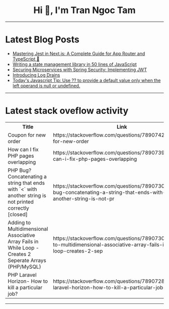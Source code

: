 <h1 align="center">Hi 👋, I'm Tran Ngoc Tam</h1>

---

# Latest Blog Posts 
<!-- BLOG-POST-LIST:START -->
- [Mastering Jest in Next.js: A Complete Guide for App Router and TypeScript 🚀](https://dev.to/alaa-samy/mastering-jest-in-nextjs-a-complete-guide-for-app-router-and-typescript-o28)
- [Writing a state management library in 50 lines of JavaScript](https://dev.to/jverneaut/writing-a-state-management-library-in-50-lines-of-javascript-3l41)
- [Securing Microservices with Spring Security: Implementing JWT](https://dev.to/ayushstwt/securing-microservices-with-spring-security-implementing-jwt-38m6)
- [Introducing Log Drains](https://dev.to/supabase/introducing-log-drains-1il8)
- [Today&#39;s Javascript Tip: Use ?? to provide a default value only when the left operand is null or undefined.](https://dev.to/mmourouh/todays-javascript-tip-use-to-provide-a-default-value-only-when-the-left-operand-is-null-or-undefined-2139)
<!-- BLOG-POST-LIST:END -->

---

# Latest stack oveflow activity
<table>
  <tr><th>Title</th><th>Link</th></tr>
  <!-- STACKOVERFLOW:START --><tr><td>Coupon for new order</td><td>https://stackoverflow.com/questions/78907429/coupon-for-new-order</td></tr><tr><td>How can I fix PHP pages overlapping</td><td>https://stackoverflow.com/questions/78907395/how-can-i-fix-php-pages-overlapping</td></tr><tr><td>PHP Bug? Concatenating a string that ends with `&lt;` with another string is not printed correctly [closed]</td><td>https://stackoverflow.com/questions/78907305/php-bug-concatenating-a-string-that-ends-with-with-another-string-is-not-pr</td></tr><tr><td>Adding to Multidimensional Associative Array Fails in While Loop - Creates 2 Seperate Arrays &lpar;PHP/MySQL&rpar;</td><td>https://stackoverflow.com/questions/78907301/adding-to-multidimensional-associative-array-fails-in-while-loop-creates-2-sep</td></tr><tr><td>PHP Laravel Horizon- How to kill a particular job?</td><td>https://stackoverflow.com/questions/78907288/php-laravel-horizon-how-to-kill-a-particular-job</td></tr><!-- STACKOVERFLOW:END -->
</table>

---


